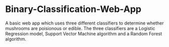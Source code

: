 # Binary-Classification-Web-App

A basic web app which uses three different classifiers to determine whether mushrooms are poisionous or edible. The three classifiers are a Logistic Regression model, Support Vector Machine algorithm and a Random Forest algorithm. 

